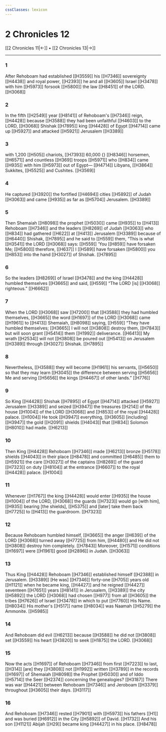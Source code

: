 ```yaml
---
cssClasses: lexicon
---
```


# 2 Chronicles 12

[[2 Chronicles 11|←]] • [[2 Chronicles 13|→]]

---

### 1
After Rehoboam had established [[H3559]] his [[H7346]] sovereignty [[H4438]] and royal power, [[H2393]] he and all [[H3605]] Israel [[H3478]] with him [[H5973]] forsook [[H5800]] the law [[H8451]] of the LORD. [[H3068]]

### 2
In the fifth [[H2549]] year [[H8141]] of Rehoboam's [[H7346]] reign, [[H4428]] because [[H3588]] they had been unfaithful [[H4603]] to the LORD, [[H3068]] Shishak [[H7895]] king [[H4428]] of Egypt [[H4714]] came up [[H5927]] and attacked [[H5921]] Jerusalem [[H3389]]

### 3
with 1,200 [[H505]] chariots, [[H7393]] 60,000 {} [[H8346]] horsemen, [[H6571]] and countless [[H369]] troops [[H5971]] who [[H834]] came [[H935]] with him [[H5973]] out of Egypt— [[H4714]] Libyans, [[H3864]] Sukkites, [[H5525]] and Cushites. [[H3569]]

### 4
He captured [[H3920]] the fortified [[H4694]] cities [[H5892]] of Judah [[H3063]] and came [[H935]] as far as [[H5704]] Jerusalem. [[H3389]]

### 5
Then Shemaiah [[H8098]] the prophet [[H5030]] came [[H935]] to [[H413]] Rehoboam [[H7346]] and the leaders [[H8269]] of Judah [[H3063]] who [[H834]] had gathered [[H622]] at [[H413]] Jerusalem [[H3389]] because of [[H6440]] Shishak, [[H7895]] and he said to [[H559]] them,  “This is what [[H3541]] the LORD [[H3068]] says: [[H559]] ‘You [[H859]] have forsaken Me; [[H5800]] therefore, [[H637]] I [[H589]] have forsaken [[H5800]] you [[H853]] into the hand [[H3027]] of Shishak. [[H7895]]

### 6
So the leaders [[H8269]] of Israel [[H3478]] and the king [[H4428]] humbled themselves [[H3665]] and said, [[H559]] “The LORD [is] [[H3068]] righteous.” [[H6662]]

### 7
When the LORD [[H3068]] saw [[H7200]] that [[H3588]] they had humbled themselves, [[H3665]] the word [[H1697]] of the LORD [[H3068]] came [[H1961]] to [[H413]] Shemaiah, [[H8098]] saying, [[H559]] “They have humbled themselves; [[H3665]] I will not [[H3808]] destroy them, [[H7843]] but will soon grant [[H5414]] them [[H1992]] deliverance. [[H6413]] My wrath [[H2534]] will not [[H3808]] be poured out [[H5413]] on Jerusalem [[H3389]] through [[H3027]] Shishak. [[H7895]]

### 8
Nevertheless, [[H3588]] they will become [[H1961]] his servants, [[H5650]] so that they may learn [[H3045]] the difference between serving [[H5656]] Me and serving [[H5656]] the kings [[H4467]] of other lands.” [[H776]]

### 9
So King [[H4428]] Shishak [[H7895]] of Egypt [[H4714]] attacked [[H5927]] Jerusalem [[H3389]] and seized [[H3947]] the treasures [[H214]] of the house [[H1004]] of the LORD [[H3068]] and [[H853]] of the royal [[H4428]] palace. [[H1004]] He took [[H3947]] everything, [[H3605]] [including] [[H3947]] the gold [[H2091]] shields [[H4043]] that [[H834]] Solomon [[H8010]] had made. [[H6213]]

### 10
Then King [[H4428]] Rehoboam [[H7346]] made [[H6213]] bronze [[H5178]] shields [[H4043]] in their place [[H8478]] and committed [[H6485]] them to [[H5921]] the care [[H3027]] of the captains [[H8269]] of the guard [[H7323]] on duty [[H8104]] at the entrance [[H6607]] to the royal [[H4428]] palace. [[H1004]]

### 11
Whenever [[H1767]] the king [[H4428]] would enter [[H935]] the house [[H1004]] of the LORD, [[H3068]] the guards [[H7323]] would go [with him], [[H935]] bearing [the shields], [[H5375]] and [later] take them back [[H7725]] to [[H413]] the guardroom. [[H7323]]

### 12
Because Rehoboam humbled himself, [[H3665]] the anger [[H639]] of the LORD [[H3068]] turned away [[H7725]] from him, [[H4480]] and He did not [[H3808]] destroy him completely. [[H7843]] Moreover, [[H1571]] conditions [[H1697]] were [[H1961]] good [[H2896]] in Judah. [[H3063]]

### 13
Thus King [[H4428]] Rehoboam [[H7346]] established himself [[H2388]] in Jerusalem. [[H3389]] [He was] [[H7346]] forty-one [[H705]] years old [[H1121]] when he became king, [[H4427]] and he reigned [[H4427]] seventeen [[H7651]] years [[H8141]] in Jerusalem, [[H3389]] the city [[H5892]] the LORD [[H3068]] had chosen [[H977]] from all [[H3605]] the tribes [[H7626]] of Israel [[H3478]] in which to put [[H7760]] His Name. [[H8034]] His mother's [[H517]] name [[H8034]] was Naamah [[H5279]] the Ammonite. [[H5985]]

### 14
And Rehoboam did evil [[H6213]] because [[H3588]] he did not [[H3808]] set [[H3559]] his heart [[H3820]] to seek [[H1875]] the LORD. [[H3068]]

### 15
Now the acts [[H1697]] of Rehoboam [[H7346]] from first [[H7223]] to last, [[H314]] [are] they [[H3808]] not [[H1992]] written [[H3789]] in the records [[H1697]] of Shemaiah [[H8098]] the Prophet [[H5030]] and of Iddo [[H5714]] the Seer [[H2374]] concerning the genealogies? [[H3187]] There was war [[H4421]] between Rehoboam [[H7346]] and Jeroboam [[H3379]] throughout [[H3605]] their days. [[H3117]]

### 16
And Rehoboam [[H7346]] rested [[H7901]] with [[H5973]] his fathers [[H1]] and was buried [[H6912]] in the City [[H5892]] of David. [[H1732]] And his son [[H1121]] Abijah [[H29]] became king [[H4427]] in his place. [[H8478]]

